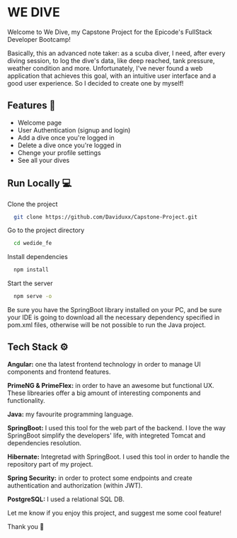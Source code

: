 
# WE DIVE

Welcome to We Dive, my Capstone Project for the Epicode's FullStack Developer Bootcamp!

Basically, this an advanced note taker: as a scuba diver, I need, after every diving session, to log the dive's data, like deep reached, tank pressure, weather condition and more. Unfortunately, I've never found a web application that achieves this goal, with an intuitive user interface and a good user experience. So I decided to create one by myself!


## Features 🚀

- Welcome page
- User Authentication (signup and login)
- Add a dive once you're logged in
- Delete a dive once you're logged in
- Chenge your profile settings
- See all your dives

## Run Locally 💻

Clone the project

```bash
  git clone https://github.com/Daviduxx/Capstone-Project.git
```

Go to the project directory

```bash
  cd wedide_fe
```

Install dependencies

```bash
  npm install
```

Start the server

```bash
  npm serve -o
```

Be sure you have the SpringBoot library installed on your PC, and be sure your IDE is going to download all the necessary dependency specified in pom.xml files, otherwise will be not possible to run the Java project.

## Tech Stack ⚙️

**Angular:** one tha latest frontend technology in order to manage UI components and frontend features.

**PrimeNG & PrimeFlex:** in order to have an awesome but functional UX. These librearies offer a big amount of interesting components and functionality.

**Java:** my favourite programming language.

**SpringBoot:** I used this tool for the web part of the backend. I love the way SpringBoot simplify the developers' life, with integreted Tomcat and dependencies resolution.

**Hibernate:** Integretad with SpringBoot. I used this tool in order to handle the repository part of my project.

**Spring Security:** in order to protect some endpoints and create authentication and authorization (within JWT).

**PostgreSQL:** I used a relational SQL DB. 

Let me know if you enjoy this project, and suggest me some cool feature!

Thank you 💜
